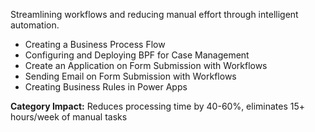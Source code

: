 Streamlining workflows and reducing manual effort through intelligent automation.

- Creating a Business Process Flow
- Configuring and Deploying BPF for Case Management
- Create an Application on Form Submission with Workflows
- Sending Email on Form Submission with Workflows
- Creating Business Rules in Power Apps

**Category Impact:** Reduces processing time by 40-60%, eliminates 15+ hours/week of manual tasks
